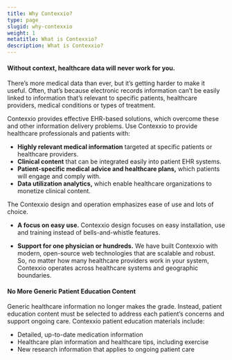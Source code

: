 ```yaml
---
title: Why Contexxio?
type: page
slugid: why-contexxio
weight: 1
metatitle: What is Contexxio?
description: What is Contexxio?
---
```


#### Without context, healthcare data will never work for you.

There’s more medical data than ever, but it’s getting harder to make it useful. Often, that’s because electronic records information can’t be easily linked to information that’s relevant to specific patients, healthcare providers, medical conditions or types of treatment.

Contexxio provides effective EHR-based solutions, which overcome these and other information delivery problems. Use Contexxio to provide healthcare professionals and patients with:

* **Highly relevant medical information** targeted at specific patients or healthcare providers.
* **Clinical content** that can be integrated easily into patient EHR systems.
* **Patient-specific medical advice and healthcare plans,** which patients will engage and comply with.
* **Data utilization analytics,** which enable healthcare organizations to monetize clinical content.

The Contexxio design and operation emphasizes ease of use and lots of choice.

* **A focus on easy use.** Contexxio design focuses on easy installation, use and training instead of bells-and-whistle features.

* **Support for one physician or hundreds.** We have built Contexxio with modern, open-source web technologies that are scalable and robust. So, no matter how many healthcare providers work in your system, Contexxio operates across healthcare systems and geographic boundaries.

#### No More Generic Patient Education Content

Generic healthcare information no longer makes the grade. Instead, patient education content must be selected to address each patient’s concerns and support ongoing care. Contexxio patient education materials include:

* Detailed, up-to-date medication information
* Healthcare plan information and healthcare tips, including exercise
* New research information that applies to ongoing patient care